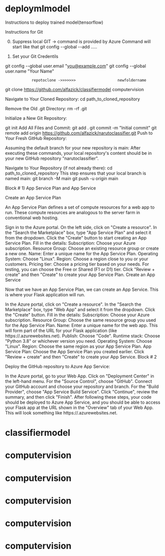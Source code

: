 # deploymlmodel
Instructions to deploy trained model(tensorflow)

Instructions for Git

0) Suppress local GIT -> command is provided by Azure
Command will start like that
git config --global --add .....

1) Set your Git Credentils

git config --global user.email "you@example.com"
git config --global user.name "Your Name"

				repotoclone ->>>>>>>				   newfoldername
git clone https://github.com/alfazick/classifiermodel computervision

Navigate to Your Cloned Repository:
cd path_to_cloned_repository

Remove the Old .git Directory:
rm -rf .git

Initialize a New Git Repository:

git init
Add All Files and Commit:
git add .
git commit -m "Initial commit"
git remote add origin https://github.com/alfazick/narutoclassifier.git
Push to Your Fresh GitHub Repository:

Assuming the default branch for your new repository is main:
After executing these commands, your local repository's content should be in your new GitHub repository "narutoclassifier".


Navigate to Your Repository (if not already there):
cd path_to_cloned_repository
This step ensures that your local branch is named main:
git branch -M main
git push -u origin main

 Block # 1) App Service Plan and App Service

Create an App Service Plan

An App Service Plan defines a set of compute resources for a web app to run. 
These compute resources are analogous to the server farm in conventional web hosting.

Sign in to the Azure portal.
On the left side, click on "Create a resource".
In the "Search the Marketplace" box, type "App Service Plan" and select it from the dropdown.
Click the "Create" button to start creating an App Service Plan.
Fill in the details:
Subscription: Choose your Azure subscription.
Resource Group: Choose an existing resource group or create a new one.
Name: Enter a unique name for the App Service Plan.
Operating System: Choose "Linux".
Region: Choose a region close to you or your customers.
Pricing tier: Choose a pricing tier based on your needs. For testing, you can choose the Free or Shared (F1 or D1) tier.
Click "Review + create" and then "Create" to create your App Service Plan.
Create an App Service

Now that we have an App Service Plan, we can create an App Service. This is where your Flask application will run.

In the Azure portal, click on "Create a resource".
In the "Search the Marketplace" box, type "Web App" and select it from the dropdown.
Click the "Create" button.
Fill in the details:
Subscription: Choose your Azure subscription.
Resource Group: Choose the same resource group you used for the App Service Plan.
Name: Enter a unique name for the web app. This will form part of the URL for your Flask application 
(like https://<your-app-name>.azurewebsites.net).
Publish: Choose "Code".
Runtime stack: Choose "Python 3.8" or whichever version you need.
Operating System: Choose "Linux".
Region: Choose the same region as your App Service Plan.
App Service Plan: Choose the App Service Plan you created earlier.
Click "Review + create" and then "Create" to create your App Service.
Block # 2

Deploy the GitHub repository to Azure App Service:

In the Azure portal, go to your Web App.
Click on "Deployment Center" in the left-hand menu.
For the "Source Control", choose "GitHub".
Connect your GitHub account and choose your repository and branch.
For the "Build Provider", choose "App Service Build Service".
Click "Continue", review the summary, and then click "Finish".
After following these steps, your code should be deployed to Azure App Service, and you should be able to 
access your Flask app at the URL shown in the "Overview" tab of your Web App. 
This will look something like https://<your-app-name>.azurewebsites.net.
# classifiermodel
# computervision
# computervision
# computervision
# computervision
# computervision
